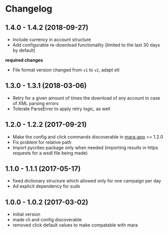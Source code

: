 # Changelog

## 1.4.0 - 1.4.2 (2018-09-27)

- Include currency in account structure
- Add configurable re-download functionality (limited to the last 30 days by default)

**required changes**

- File format version changed from `v1` to `v2`, adapt etl
 

## 1.3.0 - 1.3.1 (2018-03-06) 

- Retry for a given amount of times the download of any account in case of XML parsing errors
- Tolerate ParseError to apply retry logic, as well



## 1.2.0 - 1.2.2 (2017-09-21)
 
- Make the config and click commands discoverable in [mara-app](https://github.com/mara/mara-app) >= 1.2.0
- Fix problem for relative path
- Import pycriteo package only when needed (importing results in https requests for a wsdl file being made)


## 1.1.0 - 1.1.1 (2017-05-17)

- fixed dictionary structure which allowed only for one campaign per day
- Ad explicit dependency for suds


## 1.0.0 - 1.0.2 (2017-03-02) 

- Initial version
- made cli and config discoverable
- removed click default values to make compatable with mara
